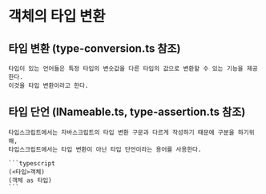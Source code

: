 # 객체의 타입 변환

## 타입 변환 (type-conversion.ts 참조)

    타입이 있는 언어들은 특정 타입의 변숫값을 다른 타입의 값으로 변환할 수 있는 기능을 제공한다.
    이것을 타입 변환이라고 한다.

## 타입 단언 (INameable.ts, type-assertion.ts 참조)

    타입스크립트에서는 자바스크립트의 타입 변환 구문과 다르게 작성하기 때문에 구분을 하기위해,
    타입스크립트에서는 타입 변환이 아닌 타입 단언이라는 용어를 사용한다.

    ```typescript
    (<타입>객체)
    (객체 as 타입)
    ```
